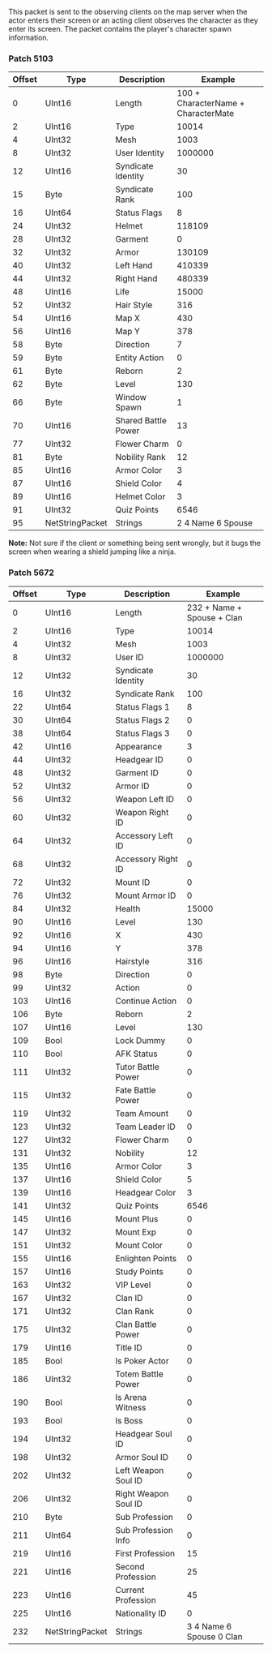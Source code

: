 This packet is sent to the observing clients on the map server when the actor enters their screen or an acting client observes the character as they enter its screen. The packet contains the player's character spawn information.

### Patch 5103

| Offset | Type | Description | Example |
| -------- | -------- | -------- | -------- |
| 0 | UInt16 | Length | 100 + CharacterName + CharacterMate |
| 2 | UInt16 | Type | 10014 |
| 4 | UInt32 | Mesh | 1003 |
| 8 | UInt32 | User Identity | 1000000 |
| 12 | UInt16 | Syndicate Identity | 30 |
| 15 | Byte | Syndicate Rank | 100 |
| 16 | UInt64 | Status Flags | 8 |
| 24 | UInt32 | Helmet | 118109 |
| 28 | UInt32 | Garment | 0 |
| 32 | UInt32 | Armor | 130109 |
| 40 | UInt32 | Left Hand | 410339 |
| 44 | UInt32 | Right Hand | 480339 |
| 48 | UInt16 | Life | 15000 |
| 52 | UInt32 | Hair Style | 316 |
| 54 | UInt16 | Map X | 430 |
| 56 | UInt16 | Map Y | 378 |
| 58 | Byte | Direction | 7 |
| 59 | Byte | Entity Action | 0 |
| 61 | Byte | Reborn | 2 |
| 62 | Byte | Level | 130 |
| 66 | Byte | Window Spawn | 1 |
| 70 | UInt16 | Shared Battle Power | 13 |
| 77 | UInt32 | Flower Charm | 0 |
| 81 | Byte | Nobility Rank | 12 |
| 85 | UInt16 | Armor Color | 3 |
| 87 | UInt16 | Shield Color | 4 |
| 89 | UInt16 | Helmet Color | 3 |
| 91 | UInt32 | Quiz Points | 6546 |
| 95 | NetStringPacket | Strings | 2 4 Name 6 Spouse |

**Note:** Not sure if the client or something being sent wrongly, but it bugs the screen when wearing a shield jumping like a ninja.

### Patch 5672

| Offset | Type | Description | Example |
| -------- | -------- | -------- | -------- |
| 0 | UInt16 | Length | 232 + Name + Spouse + Clan |
| 2 | UInt16 | Type | 10014 |
| 4 | UInt32 | Mesh | 1003 |
| 8 | UInt32 | User ID | 1000000 |
| 12 | UInt32 | Syndicate Identity | 30 |
| 16 | UInt32 | Syndicate Rank | 100 |
| 22 | UInt64 | Status Flags 1 | 8 |
| 30 | UInt64 | Status Flags 2 | 0 |
| 38 | UInt64 | Status Flags 3 | 0 |
| 42 | UInt16 | Appearance | 3 |
| 44 | UInt32 | Headgear ID | 0 |
| 48 | UInt32 | Garment ID | 0 |
| 52 | UInt32 | Armor ID | 0 |
| 56 | UInt32 | Weapon Left ID | 0 |
| 60 | UInt32 | Weapon Right ID | 0 |
| 64 | UInt32 | Accessory Left ID | 0 |
| 68 | UInt32 | Accessory Right ID | 0 |
| 72 | UInt32 | Mount ID | 0 |
| 76 | UInt32 | Mount Armor ID | 0 |
| 84 | UInt32 | Health | 15000 |
| 90 | UInt16 | Level | 130 |
| 92 | UInt16 | X | 430 |
| 94 | UInt16 | Y | 378 |
| 96 | UInt16 | Hairstyle | 316 |
| 98 | Byte | Direction | 0 |
| 99 | UInt32 | Action | 0 |
| 103 | UInt16 | Continue Action | 0 |
| 106 | Byte | Reborn | 2 |
| 107 | UInt16 | Level | 130 |
| 109 | Bool | Lock Dummy | 0 |
| 110 | Bool | AFK Status | 0 |
| 111 | UInt32 | Tutor Battle Power | 0 |
| 115 | UInt32 | Fate Battle Power | 0 |
| 119 | UInt32 | Team Amount | 0 |
| 123 | UInt32 | Team Leader ID | 0 |
| 127 | UInt32 | Flower Charm | 0 |
| 131 | UInt32 | Nobility | 12 |
| 135 | UInt16 | Armor Color | 3 |
| 137 | UInt16 | Shield Color | 5 |
| 139 | UInt16 | Headgear Color | 3 |
| 141 | UInt32 | Quiz Points | 6546 |
| 145 | UInt16 | Mount Plus | 0 |
| 147 | UInt32 | Mount Exp | 0 |
| 151 | UInt32 | Mount Color | 0 |
| 155 | UInt16 | Enlighten Points | 0 |
| 157 | UInt16 | Study Points | 0 |
| 163 | UInt32 | VIP Level | 0 |
| 167 | UInt32 | Clan ID | 0 |
| 171 | UInt32 | Clan Rank | 0 |
| 175 | UInt32 | Clan Battle Power | 0 |
| 179 | UInt16 | Title ID | 0 |
| 185 | Bool | Is Poker Actor | 0 |
| 186 | UInt32 | Totem Battle Power | 0 |
| 190 | Bool | Is Arena Witness | 0 |
| 193 | Bool | Is Boss | 0 |
| 194 | UInt32 | Headgear Soul ID | 0 |
| 198 | UInt32 | Armor Soul ID | 0 |
| 202 | UInt32 | Left Weapon Soul ID | 0 |
| 206 | UInt32 | Right Weapon Soul ID | 0 |
| 210 | Byte | Sub Profession | 0 |
| 211 | UInt64 | Sub Profession Info | 0 |
| 219 | UInt16 | First Profession | 15 |
| 221 | UInt16 | Second Profession | 25 |
| 223 | UInt16 | Current Profession | 45 |
| 225 | UInt16 | Nationality ID | 0 |
| 232 | NetStringPacket | Strings | 3 4 Name 6 Spouse 0 Clan |
